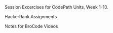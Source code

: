 Session Excercises for CodePath Units, Week 1-10. 

HackerRank Assignments 

Notes for BroCode Videos 
